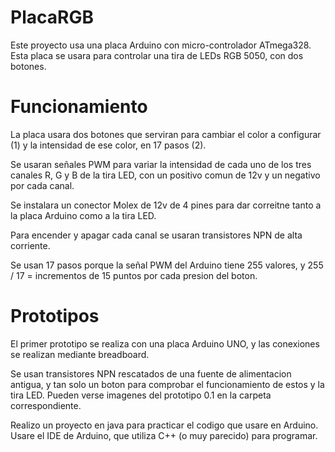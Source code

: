 # PlacaRGB

Este proyecto usa una placa Arduino con micro-controlador ATmega328.
Esta placa se usara para controlar una tira de LEDs RGB 5050, con dos botones.

# Funcionamiento

La placa usara dos botones que serviran para cambiar el color a configurar (1) y la intensidad de ese color, en 17 pasos (2).

Se usaran señales PWM para variar la intensidad de cada uno de los tres canales R, G y B de la tira LED, con un positivo comun de 12v y un negativo por cada canal.

Se instalara un conector Molex de 12v de 4 pines para dar correitne tanto a la placa Arduino como a la tira LED.

Para encender y apagar cada canal se usaran transistores NPN de alta corriente.

Se usan 17 pasos porque la señal PWM del Arduino tiene 255 valores, y 255 / 17 = incrementos de 15 puntos por cada presion del boton.

# Prototipos

El primer prototipo se realiza con una placa Arduino UNO, y las conexiones se realizan mediante breadboard.

Se usan transistores NPN rescatados de una fuente de alimentacion antigua, y tan solo un boton para comprobar el funcionamiento de estos y la tira LED. Pueden verse imagenes del prototipo 0.1 en la carpeta correspondiente.

Realizo un proyecto en java para practicar el codigo que usare en Arduino. Usare el IDE de Arduino, que utiliza C++ (o muy parecido) para programar.
